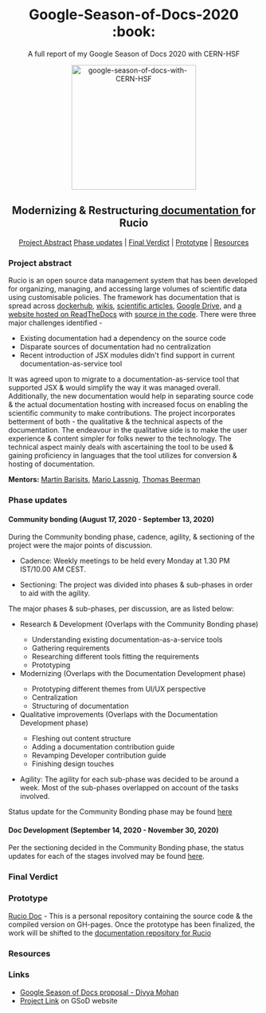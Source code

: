 <h1 align="center"> Google-Season-of-Docs-2020 :book: </h1>

<p align="center">A full report of my Google Season of Docs 2020 with CERN-HSF </p1>

<div align="center">
    <a href="https://developers.google.com/season-of-docs"><img src="Assets/CERN-HSF-GSdocs-logo.png" width="250" alt="google-season-of-docs-with-CERN-HSF"></a>
    <h2>
    Modernizing & Restructuring<a href="https://github.com/rucio/documentation"> documentation </a> for Rucio
    </h2>
</div>

<p align="center">
	<a href="#project-abstract">Project Abstract</a> 
  <a href="#phase-updates">Phase updates</a> |
	<a href="#final-verdict">Final Verdict</a> |
	<a href="#prototype">Prototype</a> |
	<a href="#resources">Resources</a>
</p>

### Project abstract

Rucio is an open source data management system that has been developed for organizing, managing, and accessing 
large volumes of scientific data using customisable policies.
The framework has documentation that is spread across [dockerhub](https://hub.docker.com/u/rucio), [wikis](https://login.cern.ch/adfs/ls/?wa=wsignin1.0&wreply=https%3A%2F%2Ftwiki.cern.ch%2FShibboleth.sso%2FADFS&wct=2020-10-19T06%3A52%3A41Z&wtrealm=https%3A%2F%2Ftwiki.cern.ch%2FShibboleth.sso%2FADFS&wctx=cookie%3A1603090361_ae8d), [scientific articles](https://arxiv.org/abs/1902.09857),
[Google Drive](https://drive.google.com/drive/folders/1EEN8l1dFjDSgavPrAMMooDjEodHP7aU7), and [a website
hosted on ReadTheDocs](https://rucio.readthedocs.io/en/latest/) with [source in the code](https://github.com/rucio/rucio/tree/master/doc/source).
There were three major challenges identified - 
<ul>
  <li> Existing documentation had a dependency on the source code </li>
  <li> Disparate sources of documentation had no centralization </li>
  <li> Recent introduction of JSX modules didn't find support in current documentation-as-service tool </li>
 </ul>
 It was agreed upon to migrate to a documentation-as-service tool that supported JSX & would simplify the
 way it was managed overall. Additionally, the new documentation would help in separating source code & the
 actual documentation hosting with increased focus on enabling the scientific community to make contributions.
 The project incorporates betterment of both - the qualitative & the technical aspects of the documentation. The
 endeavour in the qualitative side is to make the user experience & content simpler for folks newer to the technology.
 The technical aspect mainly deals with ascertaining the tool to be used & gaining proficiency in languages that the
 tool utilizes for conversion & hosting of documentation.
 
**Mentors:** [Martin Barisits](https://github.com/bari12), [Mario Lassnig](https://github.com/mlassnig), [Thomas Beerman](https://github.com/tbeerman)
 
### Phase updates
 
#### Community bonding (August 17, 2020 - September 13, 2020)

During the Community bonding phase, cadence, agility, & sectioning of the project were the major points of discussion.

- Cadence: Weekly meetings to be held every Monday at 1.30 PM IST/10.00 AM CEST.

- Sectioning: The project was divided into phases & sub-phases in order to aid with the agility.

The major phases & sub-phases, per discussion, are as listed below:

<ul>
  <li> Research & Development (Overlaps with the Community Bonding phase)</li>
  <ul>
    <li> Understanding existing documentation-as-a-service tools </li>
    <li> Gathering requirements </li>
    <li> Researching different tools fitting the requirements </li>
    <li> Prototyping </li>
  </ul>
  <li> Modernizing (Overlaps with the Documentation Development phase)</li>
  <ul>
    <li> Prototyping different themes from UI/UX perspective </li>
    <li> Centralization </li>
    <li> Structuring of documentation </li>
  </ul>
  <li> Qualitative improvements (Overlaps with the Documentation Development phase) </li>
  <ul>
    <li> Fleshing out content structure </li>
    <li> Adding a documentation contribution guide </li>
    <li> Revamping Developer contribution guide </li>
    <li> Finishing design touches </li>
  </ul>
 </ul>
 
 - Agility: The agility for each sub-phase was decided to be around a week. Most of the sub-phases
 overlapped on account of the tasks involved.
 
Status update for the Community Bonding phase may be found [here]()
 
 #### Doc Development (September 14, 2020 - November 30, 2020)
 
 Per the sectioning decided in the Community Bonding phase, the status updates for each of the stages involved may be
 found [here]().
 
 ### Final Verdict 
 
 ### Prototype
 
 [Rucio Doc](https://github.com/divya-mohan0209/rucio-doc) - This is a personal repository containing the source code &
 the compiled version on GH-pages. Once the prototype has been finalized, the work will be shifted to the [documentation
 repository for Rucio](https://github.com/rucio/documentation)
 
 ### Resources
 ### Links
* [Google Season of Docs proposal - Divya Mohan]()
* [Project Link](https://developers.google.com/season-of-docs/docs/participants/project-cernhsf-ariadne) on GSoD website

 
